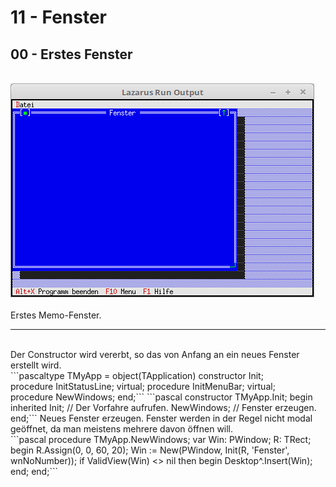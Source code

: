 # 11 - Fenster
## 00 - Erstes Fenster
<br>
<img src="image.png" alt="Selfhtml"><br><br>
Erstes Memo-Fenster.<br>
<hr><br>
Der Constructor wird vererbt, so das von Anfang an ein neues Fenster erstellt wird.<br>
```pascaltype
  TMyApp = object(TApplication)
    constructor Init;
<br>
    procedure InitStatusLine; virtual;
    procedure InitMenuBar; virtual;
<br>
    procedure NewWindows;
  end;```
```pascal  constructor TMyApp.Init;
  begin
    inherited Init;   // Der Vorfahre aufrufen.
    NewWindows;       // Fenster erzeugen.
  end;```
Neues Fenster erzeugen. Fenster werden in der Regel nicht modal geöffnet, da man meistens mehrere davon öffnen will.<br>
```pascal  procedure TMyApp.NewWindows;
  var
    Win: PWindow;
    R: TRect;
  begin
    R.Assign(0, 0, 60, 20);
    Win := New(PWindow, Init(R, 'Fenster', wnNoNumber));
    if ValidView(Win) <> nil then begin
      Desktop^.Insert(Win);
    end;
  end;```
<br>
